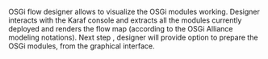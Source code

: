 OSGi flow designer allows to visualize the OSGi modules working. Designer interacts with the Karaf console and extracts all the modules currently deployed and renders the flow map (according to the OSGi Alliance modeling notations). Next step , designer will provide option to prepare the OSGi modules, from the graphical interface.